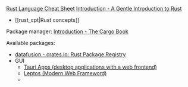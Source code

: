
[Rust Language Cheat Sheet](https://cheats.rs/)
[Introduction - A Gentle Introduction to Rust](https://stevedonovan.github.io/rust-gentle-intro/)

- [[rust_cpt|Rust concepts]]

Package manager: [Introduction - The Cargo Book](https://doc.rust-lang.org/cargo/index.html)

Available packages:
- [datafusion - crates.io: Rust Package Registry](https://crates.io/crates/datafusion)
- GUI
	- [Tauri Apps (desktop applications with a web frontend)](https://tauri.app/)
	- [Leptos (Modern Web Frameword)](https://leptos.dev/)
	- 